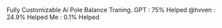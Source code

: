 Fully Customizable Ai Pole Balance Traning. 
GPT : 75% Helped
@hvven : 24.9% Helped
Me : 0.1% Helped
